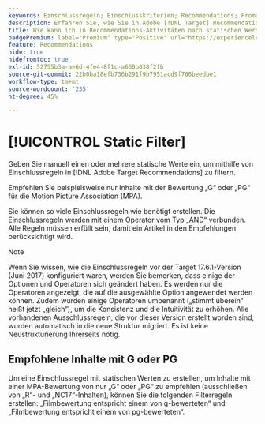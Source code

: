 ```yaml
---
keywords: Einschlussregeln; Einschlusskriterien; Recommendations; Promotion; Promotions; dynamische Filterung; statisch; statischer Filter
description: Erfahren Sie, wie Sie in Adobe [!DNL Target] Recommendations manuell einen oder mehrere statische Werte eingeben, um mithilfe von Einschlussregeln zu filtern.
title: Wie kann ich in Recommendations-Aktivitäten nach statischen Werten filtern?
badgePremium: label="Premium" type="Positive" url="https://experienceleague.adobe.com/docs/target/using/introduction/intro.html?lang=en#premium newtab=true" tooltip="Hier finden Sie Informationen zum Lieferumfang von Target Premium."
feature: Recommendations
hide: true
hidefromtoc: true
exl-id: 52755b3a-ae6d-4fe4-8f1c-a660b038f2fb
source-git-commit: 22b0ba18efb736b291f9b7951acd9f706beedbe1
workflow-type: tm+mt
source-wordcount: '235'
ht-degree: 45%

---
```


# [!UICONTROL Static Filter]

Geben Sie manuell einen oder mehrere statische Werte ein, um mithilfe von Einschlussregeln in [!DNL Adobe Target Recommendations] zu filtern.

Empfehlen Sie beispielsweise nur Inhalte mit der Bewertung „G“ oder „PG“ für die Motion Picture Association (MPA).

Sie können so viele Einschlussregeln wie benötigt erstellen. Die Einschlussregeln werden mit einem Operator vom Typ „AND“ verbunden. Alle Regeln müssen erfüllt sein, damit ein Artikel in den Empfehlungen berücksichtigt wird.

>[!NOTE]
>
>Wenn Sie wissen, wie die Einschlussregeln vor der Target 17.6.1-Version (Juni 2017) konfiguriert waren, werden Sie bemerken, dass einige der Optionen und Operatoren sich geändert haben. Es werden nur die Operatoren angezeigt, die auf die ausgewählte Option angewendet werden können. Zudem wurden einige Operatoren umbenannt („stimmt überein“ heißt jetzt „gleich“), um die Konsistenz und die Intuitivität zu erhöhen. Alle vorhandenen Ausschlussregeln, die vor dieser Version erstellt worden sind, wurden automatisch in die neue Struktur migriert. Es ist keine Neustrukturierung Ihrerseits nötig.

## Empfohlene Inhalte mit G oder PG

Um eine Einschlussregel mit statischen Werten zu erstellen, um Inhalte mit einer MPA-Bewertung von nur „G“ oder „PG“ zu empfehlen (ausschließen von „R“- und „NC17“-Inhalten), können Sie die folgenden Filterregeln erstellen: „Filmbewertung entspricht einem von g-bewerteten“ und „Filmbewertung entspricht einem von pg-bewerteten“.
